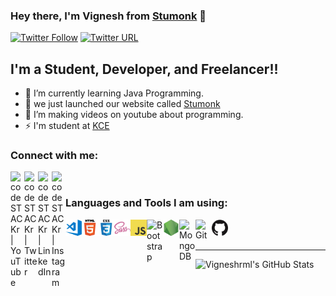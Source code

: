 ### Hey there, I'm Vignesh from [Stumonk][website] 👋

[<img alt="Twitter Follow" src="https://img.shields.io/twitter/follow/vigneshrml?color=%231E99E6&label=Follow%20%40vigneshrml&logo=twitter&style=for-the-badge">][twitter]
[<img alt="Twitter URL" src="https://img.shields.io/twitter/url?color=%23E37001&label=join%20our%20community&style=for-the-badge&url=http%3A%2F%2Fstumonk.herokuapp.com%2F">][website]

## I'm a Student, Developer, and Freelancer!!

- 🌱 I’m currently learning Java Programming.
- 🔭 we just launched our website called [Stumonk][website]
- 👯 I’m making videos on youtube about programming.
- ⚡ I'm student at [KCE][college]

### Connect with me:

[<img align="left" alt="codeSTACKr | YouTube" width="22px" src="https://cdn.jsdelivr.net/npm/simple-icons@v3/icons/youtube.svg" />][youtube]
[<img align="left" alt="codeSTACKr | Twitter" width="22px" src="https://cdn.jsdelivr.net/npm/simple-icons@v3/icons/twitter.svg" />][twitter]
[<img align="left" alt="codeSTACKr | LinkedIn" width="22px" src="https://cdn.jsdelivr.net/npm/simple-icons@v3/icons/linkedin.svg" />][linkedin]
[<img align="left" alt="codeSTACKr | Instagram" width="22px" src="https://cdn.jsdelivr.net/npm/simple-icons@v3/icons/instagram.svg" />][instagram]

<br />

### Languages and Tools I am using:

[<img align="left" alt="Visual Studio Code" width="26px" src="https://raw.githubusercontent.com/github/explore/80688e429a7d4ef2fca1e82350fe8e3517d3494d/topics/visual-studio-code/visual-studio-code.png" />][website]
[<img align="left" alt="HTML5" width="26px" src="https://raw.githubusercontent.com/github/explore/80688e429a7d4ef2fca1e82350fe8e3517d3494d/topics/html/html.png" />][website]
[<img align="left" alt="CSS3" width="26px" src="https://raw.githubusercontent.com/github/explore/80688e429a7d4ef2fca1e82350fe8e3517d3494d/topics/css/css.png" />][website]
[<img align="left" alt="Sass" width="26px" src="https://raw.githubusercontent.com/github/explore/80688e429a7d4ef2fca1e82350fe8e3517d3494d/topics/sass/sass.png" />][website]
[<img align="left" alt="JavaScript" width="26px" src="https://raw.githubusercontent.com/github/explore/80688e429a7d4ef2fca1e82350fe8e3517d3494d/topics/javascript/javascript.png" />][website]
[<img align="left" alt="Bootstrap" width="26px" src="https://i.dlpng.com/static/png/432835_preview.png" />][website]
[<img align="left" alt="Node.js" width="26px" src="https://raw.githubusercontent.com/github/explore/80688e429a7d4ef2fca1e82350fe8e3517d3494d/topics/nodejs/nodejs.png" />][website]
[<img align="left" alt="MongoDB" width="26px" src="https://www.klipfolio.com/sites/default/files/integrations/mongo.png" />][website]
[<img align="left" alt="Git" width="26px" src="https://git-scm.com/images/logos/logomark-orange@2x.png" />][website]
[<img align="left" alt="GitHub" width="26px" src="https://raw.githubusercontent.com/github/explore/78df643247d429f6cc873026c0622819ad797942/topics/github/github.png" />][website]

<br />
<br />

---

  <img align="left" alt="Vigneshrml's GitHub Stats" src="https://github-readme-stats.codestackr.vercel.app/api?username=vigneshrml&show_icons=true&hide_border=true" />

[college]: https://kce.ac.in/
[website]: http://stumonk.herokuapp.com
[twitter]: https://twitter.com/vigneshrml
[youtube]: https://www.youtube.com/channel/UCVSx2flhroiFj2SaLHTDHug
[instagram]: https://www.instagram.com/vigneshbharathiyt/
[linkedin]: https://www.linkedin.com/in/vigneshceo/

